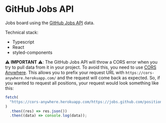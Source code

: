 # GitHub Jobs API

Jobs board using the [GitHub Jobs API](https://jobs.github.com/api) data.

Technical stack:

- Typescript
- React
- styled-components

⚠️ **IMPORTANT** ⚠️: The GitHub Jobs API will throw a CORS error when you try to pull data from it in your project. To avoid this, you need to use [CORS Anywhere](https://cors-anywhere.herokuapp.com/). This allows you to prefix your request URL with `https://cors-anywhere.herokuapp.com/` and the request will come back as expected. So, if you wanted to request all positions, your request would look something like this:

```javascript
fetch(
  "https://cors-anywhere.herokuapp.com/https://jobs.github.com/positions.json"
)
  .then((res) => res.json())
  .then((data) => console.log(data));
```
